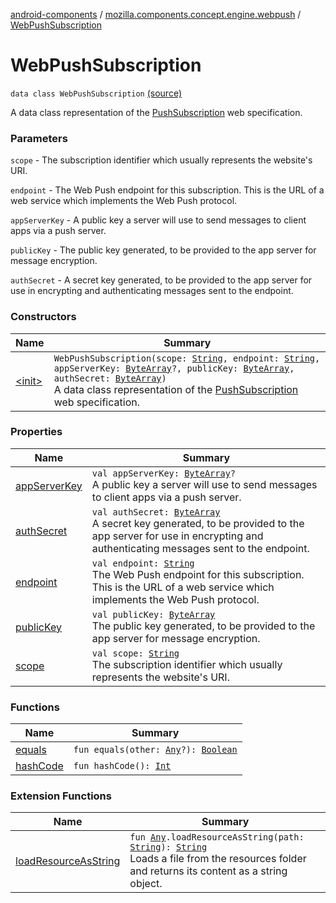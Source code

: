 [android-components](../../index.md) / [mozilla.components.concept.engine.webpush](../index.md) / [WebPushSubscription](./index.md)

# WebPushSubscription

`data class WebPushSubscription` [(source)](https://github.com/mozilla-mobile/android-components/blob/master/components/concept/engine/src/main/java/mozilla/components/concept/engine/webpush/WebPush.kt#L43)

A data class representation of the [PushSubscription](https://developer.mozilla.org/en-US/docs/Web/API/PushSubscription) web specification.

### Parameters

`scope` - The subscription identifier which usually represents the website's URI.

`endpoint` - The Web Push endpoint for this subscription.
This is the URL of a web service which implements the Web Push protocol.

`appServerKey` - A public key a server will use to send messages to client apps via a push server.

`publicKey` - The public key generated, to be provided to the app server for message encryption.

`authSecret` - A secret key generated, to be provided to the app server for use in encrypting
and authenticating messages sent to the endpoint.

### Constructors

| Name | Summary |
|---|---|
| [&lt;init&gt;](-init-.md) | `WebPushSubscription(scope: `[`String`](https://kotlinlang.org/api/latest/jvm/stdlib/kotlin/-string/index.html)`, endpoint: `[`String`](https://kotlinlang.org/api/latest/jvm/stdlib/kotlin/-string/index.html)`, appServerKey: `[`ByteArray`](https://kotlinlang.org/api/latest/jvm/stdlib/kotlin/-byte-array/index.html)`?, publicKey: `[`ByteArray`](https://kotlinlang.org/api/latest/jvm/stdlib/kotlin/-byte-array/index.html)`, authSecret: `[`ByteArray`](https://kotlinlang.org/api/latest/jvm/stdlib/kotlin/-byte-array/index.html)`)`<br>A data class representation of the [PushSubscription](https://developer.mozilla.org/en-US/docs/Web/API/PushSubscription) web specification. |

### Properties

| Name | Summary |
|---|---|
| [appServerKey](app-server-key.md) | `val appServerKey: `[`ByteArray`](https://kotlinlang.org/api/latest/jvm/stdlib/kotlin/-byte-array/index.html)`?`<br>A public key a server will use to send messages to client apps via a push server. |
| [authSecret](auth-secret.md) | `val authSecret: `[`ByteArray`](https://kotlinlang.org/api/latest/jvm/stdlib/kotlin/-byte-array/index.html)<br>A secret key generated, to be provided to the app server for use in encrypting and authenticating messages sent to the endpoint. |
| [endpoint](endpoint.md) | `val endpoint: `[`String`](https://kotlinlang.org/api/latest/jvm/stdlib/kotlin/-string/index.html)<br>The Web Push endpoint for this subscription. This is the URL of a web service which implements the Web Push protocol. |
| [publicKey](public-key.md) | `val publicKey: `[`ByteArray`](https://kotlinlang.org/api/latest/jvm/stdlib/kotlin/-byte-array/index.html)<br>The public key generated, to be provided to the app server for message encryption. |
| [scope](scope.md) | `val scope: `[`String`](https://kotlinlang.org/api/latest/jvm/stdlib/kotlin/-string/index.html)<br>The subscription identifier which usually represents the website's URI. |

### Functions

| Name | Summary |
|---|---|
| [equals](equals.md) | `fun equals(other: `[`Any`](https://kotlinlang.org/api/latest/jvm/stdlib/kotlin/-any/index.html)`?): `[`Boolean`](https://kotlinlang.org/api/latest/jvm/stdlib/kotlin/-boolean/index.html) |
| [hashCode](hash-code.md) | `fun hashCode(): `[`Int`](https://kotlinlang.org/api/latest/jvm/stdlib/kotlin/-int/index.html) |

### Extension Functions

| Name | Summary |
|---|---|
| [loadResourceAsString](../../mozilla.components.support.test.file/kotlin.-any/load-resource-as-string.md) | `fun `[`Any`](https://kotlinlang.org/api/latest/jvm/stdlib/kotlin/-any/index.html)`.loadResourceAsString(path: `[`String`](https://kotlinlang.org/api/latest/jvm/stdlib/kotlin/-string/index.html)`): `[`String`](https://kotlinlang.org/api/latest/jvm/stdlib/kotlin/-string/index.html)<br>Loads a file from the resources folder and returns its content as a string object. |
